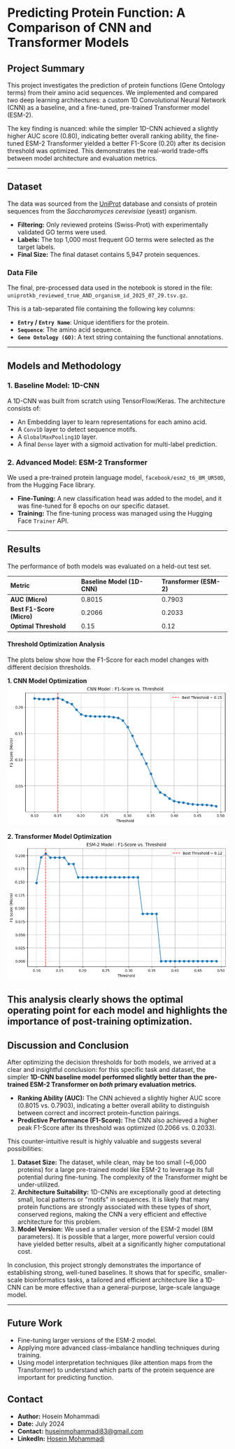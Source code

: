 # Predicting Protein Function: A Comparison of CNN and Transformer Models

## Project Summary
This project investigates the prediction of protein functions (Gene Ontology terms) from their amino acid sequences. We implemented and compared two deep learning architectures: a custom 1D Convolutional Neural Network (CNN) as a baseline, and a fine-tuned, pre-trained Transformer model (ESM-2).

The key finding is nuanced: while the simpler 1D-CNN achieved a slightly higher AUC score (0.80), indicating better overall ranking ability, the fine-tuned ESM-2 Transformer yielded a better F1-Score (0.20) after its decision threshold was optimized. This demonstrates the real-world trade-offs between model architecture and evaluation metrics.

---

## Dataset

The data was sourced from the [UniProt](https://www.uniprot.org/) database and consists of protein sequences from the *Saccharomyces cerevisiae* (yeast) organism.

* **Filtering:** Only reviewed proteins (Swiss-Prot) with experimentally validated GO terms were used.
* **Labels:** The top 1,000 most frequent GO terms were selected as the target labels.
* **Final Size:** The final dataset contains 5,947 protein sequences.

### Data File
The final, pre-processed data used in the notebook is stored in the file: `uniprotkb_reviewed_true_AND_organism_id_2025_07_29.tsv.gz`.

This is a tab-separated file containing the following key columns:
* **`Entry` / `Entry Name`**: Unique identifiers for the protein.
* **`Sequence`**: The amino acid sequence.
* **`Gene Ontology (GO)`**: A text string containing the functional annotations.

---

## Models and Methodology

### 1. Baseline Model: 1D-CNN
A 1D-CNN was built from scratch using TensorFlow/Keras. The architecture consists of:
- An Embedding layer to learn representations for each amino acid.
- A `Conv1D` layer to detect sequence motifs.
- A `GlobalMaxPooling1D` layer.
- A final `Dense` layer with a sigmoid activation for multi-label prediction.

### 2. Advanced Model: ESM-2 Transformer
We used a pre-trained protein language model, `facebook/esm2_t6_8M_UR50D`, from the Hugging Face library.
- **Fine-Tuning:** A new classification head was added to the model, and it was fine-tuned for 8 epochs on our specific dataset.
- **Training:** The fine-tuning process was managed using the Hugging Face `Trainer` API.

---

## Results
The performance of both models was evaluated on a held-out test set.

| Metric                  | Baseline Model (1D-CNN) | Transformer (ESM-2) |
| :---------------------- | :---------------------- | :-------------------- |
| **AUC (Micro)** | 0.8015               | 0.7903
| **Best F1-Score (Micro)** | 0.2066                  | 0.2033 |
| **Optimal Threshold** | 0.15            | 0.12                  |

#### Threshold Optimization Analysis

The plots below show how the F1-Score for each model changes with different decision thresholds.

**1. CNN Model Optimization**
![CNN Threshold Plot](cnn_threshold_plot.png)

**2. Transformer Model Optimization**
![Transformer Threshold Plot](transformer_threshold_plot.png)

This analysis clearly shows the optimal operating point for each model and highlights the importance of post-training optimization.
---

## Discussion and Conclusion

After optimizing the decision thresholds for both models, we arrived at a clear and insightful conclusion: for this specific task and dataset, the simpler **1D-CNN baseline model performed slightly better than the pre-trained ESM-2 Transformer on *both* primary evaluation metrics.**

-   **Ranking Ability (AUC):** The CNN achieved a slightly higher AUC score (0.8015 vs. 0.7903), indicating a better overall ability to distinguish between correct and incorrect protein-function pairings.
-   **Predictive Performance (F1-Score):** The CNN also achieved a higher peak F1-Score after its threshold was optimized (0.2066 vs. 0.2033).

This counter-intuitive result is highly valuable and suggests several possibilities:

1.  **Dataset Size:** The dataset, while clean, may be too small (~6,000 proteins) for a large pre-trained model like ESM-2 to leverage its full potential during fine-tuning. The complexity of the Transformer might be under-utilized.
2.  **Architecture Suitability:** 1D-CNNs are exceptionally good at detecting small, local patterns or "motifs" in sequences. It is likely that many protein functions are strongly associated with these types of short, conserved regions, making the CNN a very efficient and effective architecture for this problem.
3.  **Model Version:** We used a smaller version of the ESM-2 model (8M parameters). It is possible that a larger, more powerful version could have yielded better results, albeit at a significantly higher computational cost.

In conclusion, this project strongly demonstrates the importance of establishing strong, well-tuned baselines. It shows that for specific, smaller-scale bioinformatics tasks, a tailored and efficient architecture like a 1D-CNN can be more effective than a general-purpose, large-scale language model.

---

## Future Work
- Fine-tuning larger versions of the ESM-2 model.
- Applying more advanced class-imbalance handling techniques during training.
- Using model interpretation techniques (like attention maps from the Transformer) to understand which parts of the protein sequence are important for predicting function.

## Contact
* **Author:** Hosein Mohammadi
* **Date:** July 2024
* **Contact:** [huseinmohammadi83@gmail.com](mailto:huseinmohammadi83@gmail.com)
* **LinkedIn:** [Hosein Mohammadi](https://www.linkedin.com/in/hosein-mohammadi-979b8a2b2/) 
